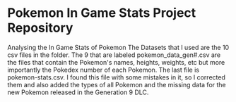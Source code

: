# Pokemon In Game Stats Project Repository
 Analysing the In Game Stats of Pokemon 
The Datasets that I used are the 10 csv files in the folder. The 9 that are labeled pokemon_data_gen#.csv are the files that contain the Pokemon's names, heights, weights, etc but more importantly the Pokedex number of each Pokemon.
The last file is pokemon-stats.csv. I found this file with some mistakes in it, so I corrected them and also added the types of all Pokemon and the missing data for the new Pokemon released in the Generation 9 DLC.
